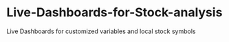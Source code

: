 # Live-Dashboards-for-Stock-analysis
Live Dashboards for customized variables and local stock symbols 
